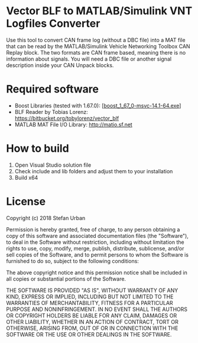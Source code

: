 Vector BLF to MATLAB/Simulink VNT Logfiles Converter
====================================================

Use this tool to convert CAN frame log (without a DBC file) into a MAT file that can be read
by the MATLAB/Simulink Vehicle Networking Toolbox CAN Replay block. The two formats are CAN
frame based, meaning there is no information about signals. You will need a DBC file or another
signal description inside your CAN Unpack blocks.

# Required software

* Boost Libraries (tested with 1.67.0): [[boost_1_67_0-msvc-14.1-64.exe](https://dl.bintray.com/boostorg/release/1.67.0/binaries/boost_1_67_0-msvc-14.1-64.exe)]
* BLF Reader by Tobias Lorenz: https://bitbucket.org/tobylorenz/vector_blf
* MATLAB MAT File I/O Library: http://matio.sf.net

# How to build

1. Open Visual Studio solution file
2. Check include and lib folders and adjust them to your installation
3. Build x64

# License

Copyright (c) 2018 Stefan Urban

Permission is hereby granted, free of charge, to any person obtaining a copy of this software and
associated documentation files (the "Software"), to deal in the Software without restriction, including
without limitation the rights to use, copy, modify, merge, publish, distribute, sublicense, and/or
sell copies of the Software, and to permit persons to whom the Software is furnished to do so, subject
to the following conditions:

The above copyright notice and this permission notice shall be included in all copies or substantial
portions of the Software.

THE SOFTWARE IS PROVIDED "AS IS", WITHOUT WARRANTY OF ANY KIND, EXPRESS OR IMPLIED, INCLUDING BUT NOT
LIMITED TO THE WARRANTIES OF MERCHANTABILITY, FITNESS FOR A PARTICULAR PURPOSE AND NONINFRINGEMENT.
IN NO EVENT SHALL THE AUTHORS OR COPYRIGHT HOLDERS BE LIABLE FOR ANY CLAIM, DAMAGES OR OTHER LIABILITY,
WHETHER IN AN ACTION OF CONTRACT, TORT OR OTHERWISE, ARISING FROM, OUT OF OR IN CONNECTION WITH THE
SOFTWARE OR THE USE OR OTHER DEALINGS IN THE SOFTWARE.
